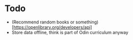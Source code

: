 # Todo

- (Recommend random books or something)[https://openlibrary.org/developers/api]
- Store data offline, think is part of Odin curriculum anyway